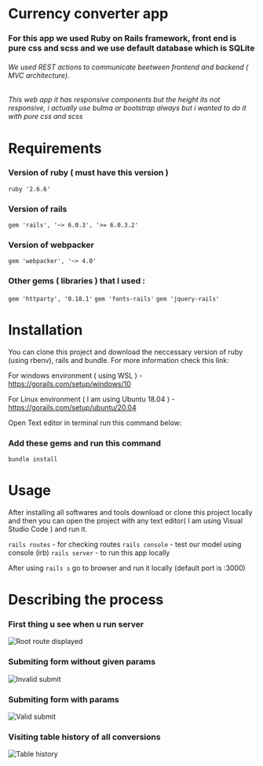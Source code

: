 # Currency converter app

### For this app we used Ruby on Rails framework, front end is pure css and scss and we use default database which is SQLite

###### We used REST actions to communicate beetween frontend and backend  ( MVC architecture).

###### This web app it has responsive components but the height its not responsive, i actually use bulma or bootstrap always but i wanted to do it with pure css  and scss


# Requirements
### Version of ruby ( must have this version )
`ruby '2.6.6'`

### Version of rails
`gem 'rails', '~> 6.0.3', '>= 6.0.3.2'`

### Version of webpacker
`gem 'webpacker', '~> 4.0'`

### Other gems ( libraries ) that I used :
`gem 'httparty', '0.18.1'`
`gem 'fonts-rails'`
`gem 'jquery-rails'`


# Installation

You can clone this project and download the neccessary version of ruby (using rbenv), rails and bundle. For more information check this link:

For windows environment ( using WSL ) - https://gorails.com/setup/windows/10

For Linux environment ( I am using Ubuntu 18.04 ) - https://gorails.com/setup/ubuntu/20.04 

Open Text editor in terminal run this command below: 
### Add these gems and run this command
`bundle install`

# Usage
After installing all softwares and tools download or clone this project locally  and then you can open the project with any text editor( I am using Visual Studio Code ) and run it.

`rails routes` - for checking routes
`rails console` - test our model using console (irb)
`rails server` - to run this app locally 

After using `rails s` go to browser and run it locally (default port is :3000)

# Describing the process 

### First thing u see when u run server
![Root route displayed](https://github.com/Krenar123/currency-converter/tree/master/app/assets/images/images_desc/first_time.png)

### Submiting form without given params
![Invalid submit](https://github.com/Krenar123/currency-converter/tree/master/app/assets/images/images_desc/history_table.png)

### Submiting form with params
![Valid submit](https://github.com/Krenar123/currency-converter/tree/master/app/assets/images/images_desc/submiting_form.png)

### Visiting table history of all conversions
![Table history](https://github.com/Krenar123/currency-converter/tree/master/app/assets/images/images_desc/submiting_validate.png)